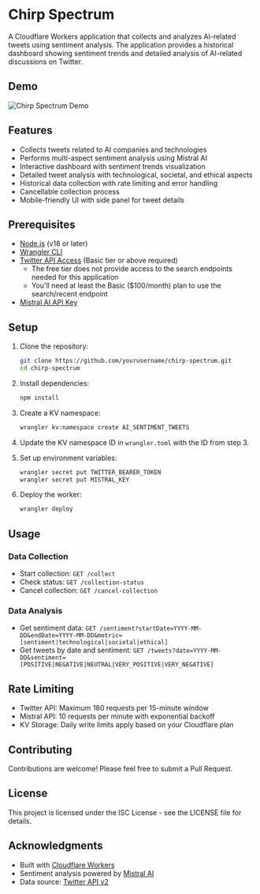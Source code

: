 # Chirp Spectrum

A Cloudflare Workers application that collects and analyzes AI-related tweets using sentiment analysis. The application provides a historical dashboard showing sentiment trends and detailed analysis of AI-related discussions on Twitter.

## Demo

![Chirp Spectrum Demo](./demo.gif)

## Features

- Collects tweets related to AI companies and technologies
- Performs multi-aspect sentiment analysis using Mistral AI
- Interactive dashboard with sentiment trends visualization
- Detailed tweet analysis with technological, societal, and ethical aspects
- Historical data collection with rate limiting and error handling
- Cancellable collection process
- Mobile-friendly UI with side panel for tweet details

## Prerequisites

- [Node.js](https://nodejs.org/) (v18 or later)
- [Wrangler CLI](https://developers.cloudflare.com/workers/wrangler/install-and-update/)
- [Twitter API Access](https://developer.twitter.com/en/docs/authentication/oauth-2-0/bearer-tokens) (Basic tier or above required)
  - The free tier does not provide access to the search endpoints needed for this application
  - You'll need at least the Basic ($100/month) plan to use the search/recent endpoint
- [Mistral AI API Key](https://mistral.ai/)

## Setup

1. Clone the repository:
   ```bash
   git clone https://github.com/yourusername/chirp-spectrum.git
   cd chirp-spectrum
   ```

2. Install dependencies:
   ```bash
   npm install
   ```

3. Create a KV namespace:
   ```bash
   wrangler kv:namespace create AI_SENTIMENT_TWEETS
   ```

4. Update the KV namespace ID in `wrangler.toml` with the ID from step 3.

5. Set up environment variables:
   ```bash
   wrangler secret put TWITTER_BEARER_TOKEN
   wrangler secret put MISTRAL_KEY
   ```

6. Deploy the worker:
   ```bash
   wrangler deploy
   ```

## Usage

### Data Collection

- Start collection: `GET /collect`
- Check status: `GET /collection-status`
- Cancel collection: `GET /cancel-collection`

### Data Analysis

- Get sentiment data: `GET /sentiment?startDate=YYYY-MM-DD&endDate=YYYY-MM-DD&metric=[sentiment|technological|societal|ethical]`
- Get tweets by date and sentiment: `GET /tweets?date=YYYY-MM-DD&sentiment=[POSITIVE|NEGATIVE|NEUTRAL|VERY_POSITIVE|VERY_NEGATIVE]`

## Rate Limiting

- Twitter API: Maximum 180 requests per 15-minute window
- Mistral API: 10 requests per minute with exponential backoff
- KV Storage: Daily write limits apply based on your Cloudflare plan

## Contributing

Contributions are welcome! Please feel free to submit a Pull Request.

## License

This project is licensed under the ISC License - see the LICENSE file for details.

## Acknowledgments

- Built with [Cloudflare Workers](https://workers.cloudflare.com/)
- Sentiment analysis powered by [Mistral AI](https://mistral.ai/)
- Data source: [Twitter API v2](https://developer.twitter.com/en/docs/twitter-api) 
